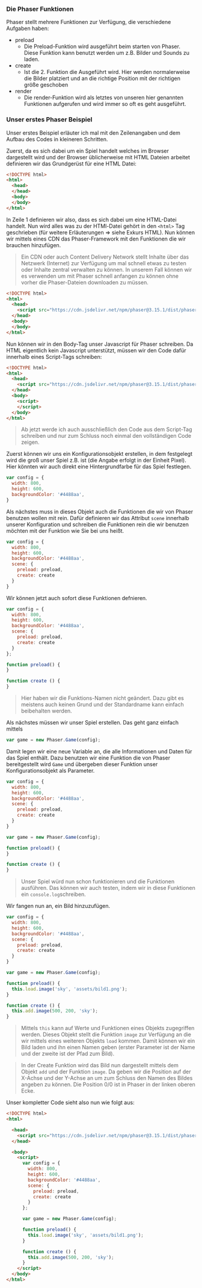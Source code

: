 ### Die Phaser Funktionen
Phaser stellt mehrere Funktionen zur Verfügung, die verschiedene Aufgaben haben:

* preload
  * Die Preload-Funktion wird ausgeführt beim starten von Phaser. Diese Funktion kann benutzt werden um z.B. Bilder und Sounds zu laden.
* create
  * Ist die 2. Funktion die Ausgeführt wird. Hier werden normalerweise die Bilder platziert und an die richtige Position mit der richtigen größe geschoben
* render
  * Die render-Funktion wird als letztes von unseren hier genannten Funktionen aufgerufen und wird immer so oft es geht ausgeführt. 

### Unser erstes Phaser Beispiel
Unser erstes Beispiel erläuter ich mal mit den Zeilenangaben und dem Aufbau des Codes in kleineren Schritten.

Zuerst, da es sich dabei um ein Spiel handelt welches im Browser dargestellt wird und der Browser üblicherweise mit HTML Dateien arbeitet definieren wir das Grundgerüst für eine HTML Datei:

```html
<!DOCTYPE html>
<html>
  <head>
  </head>
  <body>
  </body>
</html>
```

In Zeile 1 definieren wir also, dass es sich dabei um eine HTML-Datei handelt. Nun wird alles was zu der HTMl-Datei gehört in den `<html>` Tag geschrieben (für weitere Erläuterungen => siehe Exkurs HTML). Nun können wir mittels eines CDN das Phaser-Framework mit den Funktionen die wir brauchen hinzufügen.

> Ein CDN oder auch Content Delivery Network stellt Inhalte über das Netzwerk (Internet) zur Verfügung um mal schnell etwas zu testen oder Inhalte zentral verwalten zu können. In unserem Fall können wir es verwenden um mit Phaser schnell anfangen zu können ohne vorher die Phaser-Dateien downloaden zu müssen.

```html
<!DOCTYPE html>
<html>
  <head>
    <script src="https://cdn.jsdelivr.net/npm/phaser@3.15.1/dist/phaser-arcade-physics.min.js"></script>
  </head>
  <body>
  </body>
</html>
```

Nun können wir in den Body-Tag unser Javascript für Phaser schreiben. Da HTML eigentlich kein Javascript unterstützt, müssen wir den Code dafür innerhalb eines Script-Tags schreiben:

```html
<!DOCTYPE html>
<html>
  <head>
    <script src="https://cdn.jsdelivr.net/npm/phaser@3.15.1/dist/phaser-arcade-physics.min.js"></script>
  </head>
  <body>
    <script>
    </script>
  </body>
</html>
```

> Ab jetzt werde ich auch ausschließlich den Code aus dem Script-Tag schreiben und nur zum Schluss noch einmal den vollständigen Code zeigen.

Zuerst können wir uns ein Konfigurationsobjekt erstellen, in dem festgelegt wird die groß unser Spiel z.B. ist (die Angabe erfolgt in der Einheit Pixel). Hier könnten wir auch direkt eine Hintergrundfarbe für das Spiel festlegen.

```js
var config = {
  width: 800,
  height: 600,
  backgroundColor: '#4488aa',
}
```

Als nächstes muss in dieses Objekt auch die Funktionen die wir von Phaser benutzen wollen mit rein. Dafür definieren wir das Attribut `scene` innerhalb unserer Konfiguration und schreiben die Funktionen rein die wir benutzen möchten mit der Funktion wie Sie bei uns heißt.

```js
var config = {
  width: 800,
  height: 600,
  backgroundColor: '#4488aa',
  scene: {
    preload: preload,
    create: create
  }
}
```
Wir können jetzt auch sofort diese Funktionen defnieren.

```js
var config = {
  width: 800,
  height: 600,
  backgroundColor: '#4488aa',
  scene: {
    preload: preload,
    create: create
  }
};

function preload() {
}

function create () {
}
```
> Hier haben wir die Funktions-Namen nicht geändert. Dazu gibt es meistens auch keinen Grund und der Standardname kann einfach beibehalten werden. 

Als nächstes müssen wir unser Spiel erstellen. Das geht ganz einfach mittels

```js
var game = new Phaser.Game(config);
```
Damit legen wir eine neue Variable an, die alle Informationen und Daten für das Spiel enthält. Dazu benutzen wir eine Funktion die von Phaser bereitgestellt wird `Game` und übergeben dieser Funktion unser Konfigurationsobjekt als Parameter.

```js
var config = {
  width: 800,
  height: 600,
  backgroundColor: '#4488aa',
  scene: {
    preload: preload,
    create: create
  }
}

var game = new Phaser.Game(config);

function preload() {
}

function create () {
}
```
> Unser Spiel würd nun schon funktionieren und die Funktionen ausführen. Das können wir auch testen, indem wir in diese Funktionen ein `console.log`schreiben. 

Wir fangen nun an, ein Bild hinzuzufügen.

```js
var config = {
  width: 800,
  height: 600,
  backgroundColor: '#4488aa',
  scene: {
    preload: preload,
    create: create
  }
}

var game = new Phaser.Game(config);

function preload() {
  this.load.image('sky', 'assets/bild1.png');
}

function create () {
  this.add.image(500, 200, 'sky');
}
```
> Mittels `this` kann auf Werte und Funktionen eines Objekts zugegriffen werden. Dieses Objekt stellt die Funktion `image` zur Verfügung an die wir mittels eines weiteren Objekts `load` kommen. Damit können wir ein Bild laden und ihn einen Namen geben (erster Parameter ist der Name und der zweite ist der Pfad zum Bild).

> In der Create Funktion wird das Bild nun dargestellt mittels dem Objekt `add` und der Funktion `image`. Da geben wir die Position auf der X-Achse und der Y-Achse an um zum Schluss den Namen des Bildes angeben zu können. Die Position 0/0 ist in Phaser in der linken oberen Ecke.

Unser kompletter Code sieht also nun wie folgt aus: 

```html
<!DOCTYPE html>
<html>

  <head>
    <script src="https://cdn.jsdelivr.net/npm/phaser@3.15.1/dist/phaser-arcade-physics.min.js"></script>
  </head>

  <body>
    <script>
      var config = {
        width: 800,
        height: 600,
        backgroundColor: '#4488aa',
        scene: {
          preload: preload,
          create: create
        }
      };

      var game = new Phaser.Game(config);

      function preload() {
        this.load.image('sky', 'assets/bild1.png');
      }

      function create () {
        this.add.image(500, 200, 'sky');
      }
    </script>
  </body>
</html>
```
